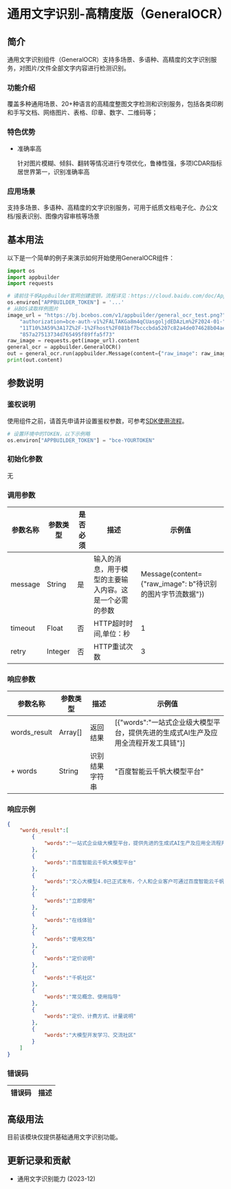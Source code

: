 # 通用文字识别-高精度版（GeneralOCR）

## 简介

通用文字识别组件（GeneralOCR）支持多场景、多语种、高精度的文字识别服务，对图片/文件全部文字内容进行检测识别。

### 功能介绍
覆盖多种通用场景、20+种语言的高精度整图文字检测和识别服务，包括各类印刷和手写文档、网络图片、表格、印章、数字、二维码等；

### 特色优势
* 准确率高

    针对图片模糊、倾斜、翻转等情况进行专项优化，鲁棒性强，多项ICDAR指标居世界第一，识别准确率高
### 应用场景
支持多场景、多语种、高精度的文字识别服务，可用于纸质文档电子化、办公文档/报表识别、图像内容审核等场景
## 基本用法

以下是一个简单的例子来演示如何开始使用GeneralOCR组件：

```python
import os
import appbuilder
import requests

# 请前往千帆AppBuilder官网创建密钥，流程详见：https://cloud.baidu.com/doc/AppBuilder/s/Olq6grrt6#1%E3%80%81%E5%88%9B%E5%BB%BA%E5%AF%86%E9%92%A5
os.environ["APPBUILDER_TOKEN"] = '...'
# 从BOS读取样例图片
image_url = "https://bj.bcebos.com/v1/appbuilder/general_ocr_test.png?"\
    "authorization=bce-auth-v1%2FALTAKGa8m4qCUasgoljdEDAzLm%2F2024-01-"\
    "11T10%3A59%3A17Z%2F-1%2Fhost%2F081bf7bcccbda5207c82a4de074628b04ae"\
    "857a27513734d765495f89ffa5f73"
raw_image = requests.get(image_url).content
general_ocr = appbuilder.GeneralOCR()
out = general_ocr.run(appbuilder.Message(content={"raw_image": raw_image}))
print(out.content)
```

##  参数说明

### 鉴权说明
使用组件之前，请首先申请并设置鉴权参数，可参考[SDK使用流程](https://cloud.baidu.com/doc/AppBuilder/s/Olq6grrt6#1%E3%80%81%E5%88%9B%E5%BB%BA%E5%AF%86%E9%92%A5)。
```python
# 设置环境中的TOKEN，以下示例略
os.environ["APPBUILDER_TOKEN"] = "bce-YOURTOKEN"
```

### 初始化参数

无

### 调用参数
| 参数名称    | 参数类型    | 是否必须 | 描述                          | 示例值                                            |
|---------|---------|------|-----------------------------|------------------------------------------------|
| message | String  | 是    | 输入的消息，用于模型的主要输入内容。这是一个必需的参数 | Message(content={"raw_image": b"待识别的图片字节流数据"}) |
|timeout| Float   | 否    | HTTP超时时间,单位：秒               |1||
| retry   | Integer | 否    | HTTP重试次数                    | 3                                              |

### 响应参数
| 参数名称         | 参数类型    | 描述      | 示例值                                               |
|--------------|---------|---------|---------------------------------------------------|
| words_result | Array[] | 返回结果    | [{"words":"一站式企业级大模型平台，提供先进的生成式AI生产及应用全流程开发工具链"}] |
| + words      | String  | 识别结果字符串 | "百度智能云千帆大模型平台"                                    |

### 响应示例
```json
{
    "words_result":[
        {
            "words":"一站式企业级大模型平台，提供先进的生成式AI生产及应用全流程开发工具链"
        },
        {
            "words":"百度智能云千帆大模型平台"
        },
        {
            "words":"文心大模型4.0已正式发布，个人和企业客户可通过百度智能云千帆大模型平台接入使用"
        },
        {
            "words":"立即使用"
        },
        {
            "words":"在线体验"
        },
        {
            "words":"使用文档"
        },
        {
            "words":"定价说明"
        },
        {
            "words":"千帆社区"
        },
        {
            "words":"常见概念、使用指导"
        },
        {
            "words":"定价、计费方式、计量说明"
        },
        {
            "words":"大模型开发学习、交流社区"
        }
    ]
}
```
### 错误码
| 错误码 | 描述 |
|-----|----|

## 高级用法

目前该模块仅提供基础通用文字识别功能。


## 更新记录和贡献
* 通用文字识别能力 (2023-12)
